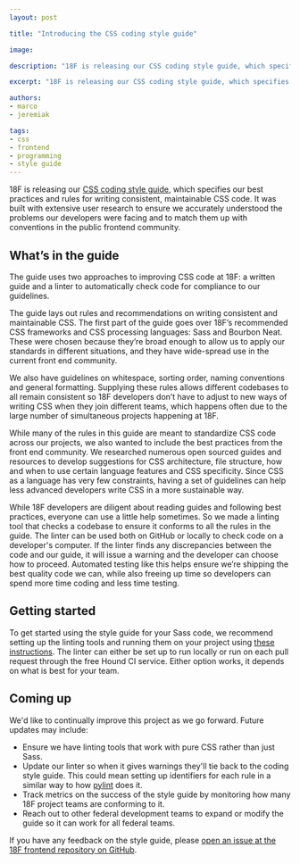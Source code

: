 ```yaml
---
layout: post

title: "Introducing the CSS coding style guide"

image: 

description: "18F is releasing our CSS coding style guide, which specifies our best practices and rules for writing consistent, maintainable CSS code."

excerpt: "18F is releasing our CSS coding style guide, which specifies our best practices and rules for writing consistent, maintainable CSS code."

authors:
- marco
- jeremiak

tags:
- css
- frontend
- programming
- style guide
---
```


18F is releasing our [CSS coding style guide](https://pages.18f.gov/frontend/css-coding-styleguide/), which specifies our best practices and rules for writing consistent, maintainable CSS code. It was built with extensive user research to ensure we accurately understood the problems our developers were facing and to match them up with conventions in the public frontend community. 

## What’s in the guide

The guide uses two approaches to improving CSS code at 18F: a written guide and a linter to automatically check code for compliance to our guidelines. 

The guide lays out rules and recommendations on writing consistent and maintainable CSS. The first part of the guide goes over 18F’s recommended CSS frameworks and CSS processing languages: Sass and Bourbon Neat. These were chosen because they’re broad enough to allow us to apply our standards in different situations, and they have wide-spread use in the current front end community.

We also have guidelines on whitespace, sorting order, naming conventions and general formatting. Supplying these rules allows different codebases to all remain consistent so 18F developers don’t have to adjust to new ways of writing CSS when they join different teams, which happens often due to the large number of simultaneous projects happening at 18F.

While many of the rules in this guide are meant to standardize CSS code across our projects, we also wanted to include the best practices from the front end community. We researched numerous open sourced guides and resources to develop suggestions for CSS architecture, file structure, how and when to use certain language features and CSS specificity. Since CSS as a language has very few constraints, having a set of guidelines can help less advanced developers write CSS in a more sustainable way.

While 18F developers are diligent about reading guides and following best practices, everyone can use a little help sometimes. So we made a linting tool that checks a codebase to ensure it conforms to all the rules in the guide. The linter can be used both on GitHub or locally to check code on a developer's computer. If the linter finds any discrepancies between the code and our guide, it will issue a warning and the developer can choose how to proceed. Automated testing like this helps ensure we’re shipping the best quality code we can, while also freeing up time so developers can spend more time coding and less time testing. 

## Getting started

To get started using the style guide for your Sass code, we recommend setting up the linting tools and running them on your project using [these instructions](https://pages.18f.gov/frontend/css-coding-styleguide/). The linter can either be set up to run locally or run on each pull request through the free Hound CI service. Either option works, it depends on what is best for your team.

## Coming up

We'd like to continually improve this project as we go forward. Future updates may include:

- Ensure we have linting tools that work with pure CSS rather than just Sass.
- Update our linter so when it gives warnings they'll tie back to the coding style guide. This could mean setting up identifiers for each rule in a similar way to how [pylint](http://www.pylint.org/) does it.
- Track metrics on the success of the style guide by monitoring how many 18F project teams are conforming to it.
- Reach out to other federal development teams to expand or modify the guide so it can work for all federal teams.

If you have any feedback on the style guide, please [open an issue at the 18F frontend repository on GitHub](https://github.com/18F/frontend/issues).
